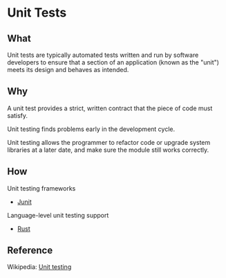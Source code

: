 # Unit Tests

## What
Unit tests are typically automated tests written and run by software developers to ensure that a section of an application (known as the "unit") meets its design and behaves as intended.

## Why
A unit test provides a strict, written contract that the piece of code must satisfy.

Unit testing finds problems early in the development cycle.

Unit testing allows the programmer to refactor code or upgrade system libraries at a later date, and make sure the module still works correctly.

## How
Unit testing frameworks

* [Junit](junit5-jupiter-starter-gradle-kotlin/README.md)

Language-level unit testing support

* [Rust](rust/README.md)

## Reference
Wikipedia: [Unit testing](https://en.wikipedia.org/wiki/Unit_testing)